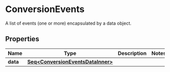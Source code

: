 

# ConversionEvents

A list of events (one or more) encapsulated by a data object.

## Properties

Name | Type | Description | Notes
------------ | ------------- | ------------- | -------------
**data** | [**Seq&lt;ConversionEventsDataInner&gt;**](ConversionEventsDataInner.md) |  | 



